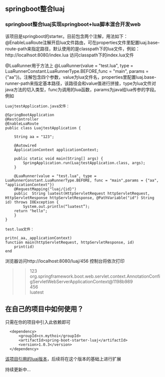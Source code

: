 ## springboot整合luaj
### springboot整合luaj实现springboot+lua脚本混合开发web
该项目是springboot的starter。目前包含两个注解，用法如下：
@EnableLuaRoute注解开启lua文件路由，可在properties文件里配置luaj.base-route-path来指定路径，默认使用的是classpath下的lua文件，例如：http://localhsot:8080/index.lua 访问classpath下的index.lua文件

@LuaRunner用于方法上
@LuaRunner(value = "test.lua", type = LuaRunnerConstant.LuaRunnerType.BEFORE,func = "main", params = {"aa"})。注解包含四个参数，value为lua文件名，properties里配置luaj.base-runner-path来指定基本路径，该路径会和value值进行拼接，type为lua文件对java方法的切入类型，func为调用的lua函数，params为java给lua传参的字段。例如

```
LuajtestApplication.java文件：

@SpringBootApplication
@RestController
@EnableLuaRoute
public class LuajtestApplication {

    String aa = "123";

    @Autowired
    ApplicationContext applicationContext;

    public static void main(String[] args) {
        SpringApplication.run(LuajtestApplication.class, args);
    }

    @LuaRunner(value = "test.lua", type = LuaRunnerConstant.LuaRunnerType.BEFORE, func = "main",params = {"aa", "applicationContext"})
    @RequestMapping("luaj/{id}")
    public  String luatest(HttpServletRequest httpServletRequest, HttpServletResponse httpServletResponse, @PathVariable("id") String id) throws IOException {
        System.out.println(“luatest”);
	return "hello";
    }
}

test.lua文件：

pritn(_aa,_applicationContext)
function main(httpServletRequest, httpServletResponse, id)
    print(id)
end

```
浏览器访问http://localhost:8080/luaj/456  控制台将依次打印</br>
>>123  org.springframework.boot.web.servlet.context.AnnotationConfigServletWebServerApplicationContext@1198b989</br>
>>456</br>
>>luatest</br>

## 在自己的项目中如何使用？
只需在你的项目中引入此依赖即可
```
  <dependency>
      <groupId>cn.mythoi</groupId>
      <artifactId>spring-boot-starter-luaj</artifactId>
      <version>1.0.3</version>
  </dependency>
```


<a href="https://github.com/nirenr/luaj">该项目引用的luaj版本</a>，后续将在这个版本的基础上进行扩展

持续更新中...
